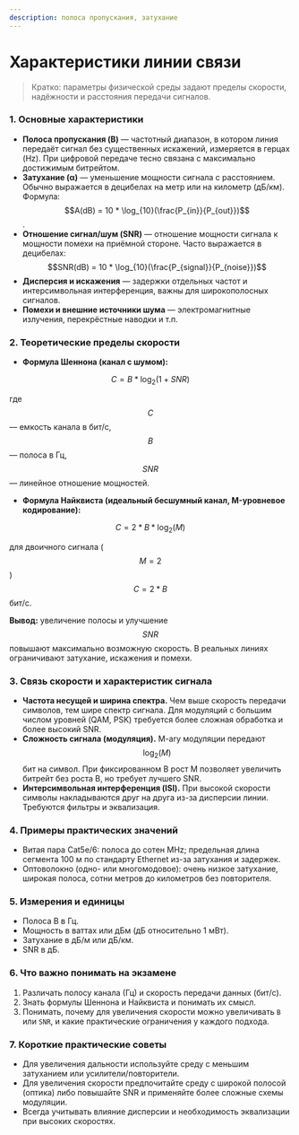 ```yaml
---
description: полоса пропускания, затухание
---
```


# Характеристики линии связи

> Кратко: параметры физической среды задают пределы скорости, надёжности и расстояния передачи сигналов.

### 1. Основные характеристики

* **Полоса пропускания (B)** — частотный диапазон, в котором линия передаёт сигнал без существенных искажений, измеряется в герцах (Hz). При цифровой передаче тесно связана с максимально достижимым битрейтом.
* **Затухание (α)** — уменьшение мощности сигнала с расстоянием. Обычно выражается в децибелах на метр или на километр (дБ/км). Формула:  $$A(dB) = 10 * \log_{10}(\frac{P_{in}}{P_{out}})$$.
* **Отношение сигнал/шум (SNR)** — отношение мощности сигнала к мощности помехи на приёмной стороне. Часто выражается в децибелах: $$SNR(dB) = 10 * \log_{10}(\frac{P_{signal}}{P_{noise}})$$
* **Дисперсия и искажения** — задержки отдельных частот и интерсимвольная интерференция, важны для широкополосных сигналов.
* **Помехи и внешние источники шума** — электромагнитные излучения, перекрёстные наводки и т.п.

### 2. Теоретические пределы скорости

* **Формула Шеннона (канал с шумом):**

$$
C = B * \log_2(1 + SNR)
$$

где $$C$$ — емкость канала в бит/с, $$B$$ — полоса в Гц, $$SNR$$ — линейное отношение мощностей.

* **Формула Найквиста (идеальный бесшумный канал, M-уровневое кодирование):**

$$
C = 2 * B * \log_2(M)
$$

для двоичного сигнала ($$M=2$$) $$C = 2 * B$$ бит/с.

**Вывод:** увеличение полосы и улучшение $$SNR$$ повышают максимально возможную скорость. В реальных линиях ограничивают затухание, искажения и помехи.

### 3. Связь скорости и характеристик сигнала

* **Частота несущей и ширина спектра.** Чем выше скорость передачи символов, тем шире спектр сигнала. Для модуляций с большим числом уровней (QAM, PSK) требуется более сложная обработка и более высокий SNR.
* **Сложность сигнала (модуляция).** M-ary модуляции передают $$\log_2(M)$$ бит на символ. При фиксированном B рост M позволяет увеличить битрейт без роста B, но требует лучшего SNR.
* **Интерсимвольная интерференция (ISI).** При высокой скорости символы накладываются друг на друга из-за дисперсии линии. Требуются фильтры и эквализация.

### 4. Примеры практических значений

* Витая пара Cat5e/6: полоса до сотен MHz; предельная длина сегмента 100 м по стандарту Ethernet из-за затухания и задержек.
* Оптоволокно (одно- или многомодовое): очень низкое затухание, широкая полоса, сотни метров до километров без повторителя.

### 5. Измерения и единицы

* Полоса B в Гц.
* Мощность в ваттах или дБм (дБ относительно 1 мВт).
* Затухание в дБ/м или дБ/км.
* SNR в дБ.

### 6. Что важно понимать на экзамене

1. Различать полосу канала (Гц) и скорость передачи данных (бит/с).
2. Знать формулы Шеннона и Найквиста и понимать их смысл.
3. Понимать, почему для увеличения скорости можно увеличивать `B` или `SNR`, и какие практические ограничения у каждого подхода.

### 7. Короткие практические советы

* Для увеличения дальности используйте среду с меньшим затуханием или усилители/повторители.
* Для увеличения скорости предпочитайте среду с широкой полосой (оптика) либо повышайте SNR и применяйте более сложные схемы модуляции.
* Всегда учитывать влияние дисперсии и необходимость эквализации при высоких скоростях.
